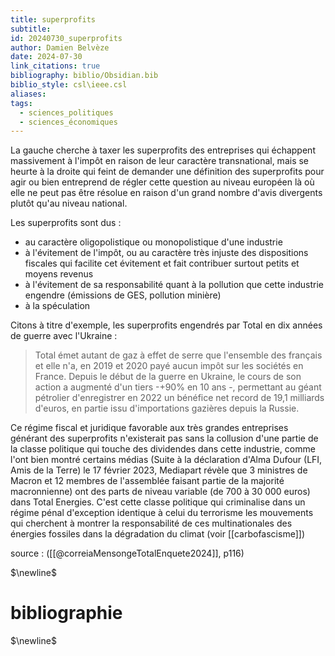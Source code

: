 ```yaml
---
title: superprofits
subtitle: 
id: 20240730_superprofits
author: Damien Belvèze
date: 2024-07-30
link_citations: true
bibliography: biblio/Obsidian.bib
biblio_style: csl\ieee.csl
aliases: 
tags:
  - sciences_politiques
  - sciences_économiques
---
```

La gauche cherche à taxer les superprofits des entreprises qui échappent massivement à l'impôt en raison de leur caractère transnational, mais se heurte à la droite qui feint de demander une définition des superprofits pour agir ou bien entreprend de régler cette question au niveau européen là où elle ne peut pas être résolue en raison d'un grand nombre d'avis divergents plutôt qu'au niveau national. 

Les superprofits sont dus : 
- au caractère oligopolistique ou monopolistique d'une industrie
- à l'évitement de l'impôt, ou au caractère très injuste des dispositions fiscales qui facilite cet évitement et fait contribuer surtout petits et moyens revenus
- à l'évitement de sa responsabilité quant à la pollution que cette industrie engendre (émissions de GES, pollution minière)
- à la spéculation

Citons à titre d'exemple, les superprofits engendrés par Total en dix années de guerre avec l'Ukraine : 

> Total émet autant de gaz à effet de serre que l'ensemble des français et elle n'a, en 2019 et 2020 payé aucun impôt sur les sociétés en France. Depuis le début de la guerre en Ukraine, le cours de son action a augmenté d'un tiers -+90% en 10 ans -, permettant au géant pétrolier d'enregistrer en 2022 un bénéfice net record de 19,1 milliards d'euros, en partie issu d'importations gazières depuis la Russie. 

Ce régime fiscal et juridique favorable aux très grandes entreprises générant des superprofits n'existerait pas sans la collusion d'une partie de la classe politique qui touche des dividendes dans cette industrie, comme l'ont bien montré certains médias (Suite à la déclaration d'Alma Dufour (LFI, Amis de la Terre) le 17 février 2023, Mediapart révèle que 3 ministres de Macron et 12 membres de l'assemblée faisant partie de la majorité macronnienne) ont des parts de niveau variable (de 700 à 30 000 euros) dans Total Energies. C'est cette classe politique qui criminalise dans un régime pénal d'exception identique à celui du terrorisme les mouvements qui cherchent à montrer la responsabilité de ces multinationales des énergies fossiles dans la dégradation du climat (voir [[carbofascisme]])

source : ([[@correiaMensongeTotalEnquete2024]], p116)






$\newline$
# bibliographie
$\newline$






